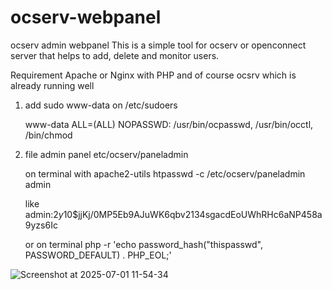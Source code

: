 # ocserv-webpanel
ocserv admin webpanel This is a simple tool for ocserv or openconnect server that helps to add, delete and monitor users.

Requirement
  Apache or Nginx with PHP and of course ocsrv which is already running well
  
1. 	add sudo www-data on /etc/sudoers

	  www-data ALL=(ALL) NOPASSWD: /usr/bin/ocpasswd, /usr/bin/occtl, /bin/chmod

3. 	file admin panel etc/ocserv/paneladmin
   
	on terminal with apache2-utils htpasswd -c /etc/ocserv/paneladmin admin

   	like admin:$2y$10$jjKj/0MP5Eb9AJuWK6qbv2134sgacdEoUWhRHc6aNP458a9yzs6Ic

	or on terminal php -r 'echo password_hash("thispasswd", PASSWORD_DEFAULT) . PHP_EOL;'

![Screenshot at 2025-07-01 11-54-34](https://github.com/user-attachments/assets/272cfb28-b63a-4947-8ea1-f4a593c09867)
